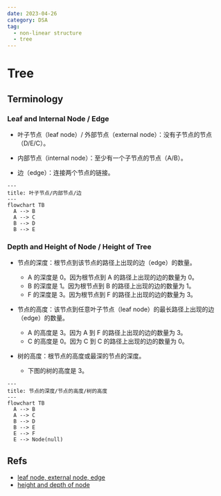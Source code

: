 ```yaml
---
date: 2023-04-26
category: DSA
tag:
  - non-linear structure
  - tree
---
```


# Tree

## Terminology

### Leaf and Internal Node / Edge

- 叶子节点（leaf node）/ 外部节点（external node）：没有子节点的节点（D/E/C）。

- 内部节点（internal node）：至少有一个子节点的节点（A/B）。

- 边（edge）：连接两个节点的链接。

```mermaid
---
title: 叶子节点/内部节点/边
---
flowchart TB
  A --> B
  A --> C
  B --> D
  B --> E
```

### Depth and Height of Node / Height of Tree

- 节点的深度：根节点到该节点的路径上出现的边（edge）的数量。
  - A 的深度是 0。因为根节点到 A 的路径上出现的边的数量为 0。
  - B 的深度是 1。因为根节点到 B 的路径上出现的边的数量为 1。
  - F 的深度是 3。因为根节点到 F 的路径上出现的边的数量为 3。

- 节点的高度：该节点到任意叶子节点（leaf node）的最长路径上出现的边（edge）的数量。
  - A 的高度是 3。因为 A 到 F 的路径上出现的边的数量为 3。
  - C 的高度是 0。因为 C 到 C 的路径上出现的边的数量为 0。

- 树的高度：根节点的高度或最深的节点的深度。
  - 下图的树的高度是 3。

```mermaid
---
title: 节点的深度/节点的高度/树的高度
---
flowchart TB
  A --> B
  A --> C
  B --> D
  B --> E
  E --> F
  E --> Node(null)
```

## Refs

- [leaf node, external node, edge](https://www.programiz.com/dsa/trees)
- [height and depth of node](https://www.geeksforgeeks.org/height-and-depth-of-a-node-in-a-binary-tree/)
